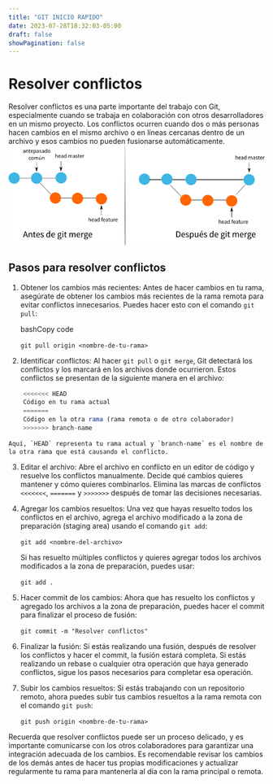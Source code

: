 ```yaml
---
title: "GIT INICIO RAPIDO"
date: 2023-07-28T18:32:03-05:00
draft: false
showPagination: false
---
```

# Resolver conflictos
Resolver conflictos es una parte importante del trabajo con Git, especialmente cuando se trabaja en colaboración con otros desarrolladores en un mismo proyecto. Los conflictos ocurren cuando dos o más personas hacen cambios en el mismo archivo o en líneas cercanas dentro de un archivo y esos cambios no pueden fusionarse automáticamente.
![git](3-way-merge.webp)


## Pasos para resolver conflictos

1.  Obtener los cambios más recientes: Antes de hacer cambios en tu rama, asegúrate de obtener los cambios más recientes de la rama remota para evitar conflictos innecesarios. Puedes hacer esto con el comando `git pull`:

    bashCopy code

    `git pull origin <nombre-de-tu-rama>`

2.  Identificar conflictos: Al hacer `git pull` o `git merge`, Git detectará los conflictos y los marcará en los archivos donde ocurrieron. Estos conflictos se presentan de la siguiente manera en el archivo:

```js
    <<<<<<< HEAD
    Código en tu rama actual
    =======
    Código en la otra rama (rama remota o de otro colaborador)
    >>>>>>> branch-name
```
    Aquí, `HEAD` representa tu rama actual y `branch-name` es el nombre de la otra rama que está causando el conflicto.

3.  Editar el archivo: Abre el archivo en conflicto en un editor de código y resuelve los conflictos manualmente. Decide qué cambios quieres mantener y cómo quieres combinarlos. Elimina las marcas de conflictos `<<<<<<<`, `=======` y `>>>>>>>` después de tomar las decisiones necesarias.

4.  Agregar los cambios resueltos: Una vez que hayas resuelto todos los conflictos en el archivo, agrega el archivo modificado a la zona de preparación (staging area) usando el comando `git add`:

    `git add <nombre-del-archivo>`

    Si has resuelto múltiples conflictos y quieres agregar todos los archivos modificados a la zona de preparación, puedes usar:

    `git add .`

5.  Hacer commit de los cambios: Ahora que has resuelto los conflictos y agregado los archivos a la zona de preparación, puedes hacer el commit para finalizar el proceso de fusión:

    `git commit -m "Resolver conflictos"`

6.  Finalizar la fusión: Si estás realizando una fusión, después de resolver los conflictos y hacer el commit, la fusión estará completa. Si estás realizando un rebase o cualquier otra operación que haya generado conflictos, sigue los pasos necesarios para completar esa operación.

7.  Subir los cambios resueltos: Si estás trabajando con un repositorio remoto, ahora puedes subir tus cambios resueltos a la rama remota con el comando `git push`:

    `git push origin <nombre-de-tu-rama>`

Recuerda que resolver conflictos puede ser un proceso delicado, y es importante comunicarse con los otros colaboradores para garantizar una integración adecuada de los cambios. Es recomendable revisar los cambios de los demás antes de hacer tus propias modificaciones y actualizar regularmente tu rama para mantenerla al día con la rama principal o remota.